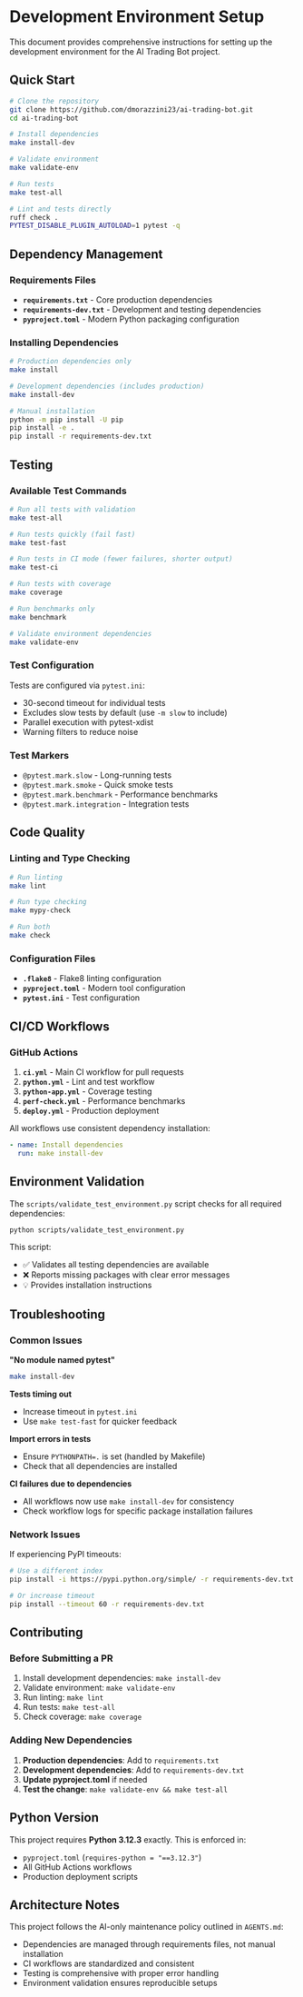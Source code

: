 # Development Environment Setup

This document provides comprehensive instructions for setting up the development environment for the AI Trading Bot project.

## Quick Start

```bash
# Clone the repository
git clone https://github.com/dmorazzini23/ai-trading-bot.git
cd ai-trading-bot

# Install dependencies
make install-dev

# Validate environment
make validate-env

# Run tests
make test-all

# Lint and tests directly
ruff check .
PYTEST_DISABLE_PLUGIN_AUTOLOAD=1 pytest -q
```

## Dependency Management

### Requirements Files

- **`requirements.txt`** - Core production dependencies
- **`requirements-dev.txt`** - Development and testing dependencies
- **`pyproject.toml`** - Modern Python packaging configuration

### Installing Dependencies

```bash
# Production dependencies only
make install

# Development dependencies (includes production)
make install-dev

# Manual installation
python -m pip install -U pip
pip install -e .
pip install -r requirements-dev.txt
```

## Testing

### Available Test Commands

```bash
# Run all tests with validation
make test-all

# Run tests quickly (fail fast)
make test-fast

# Run tests in CI mode (fewer failures, shorter output)
make test-ci

# Run tests with coverage
make coverage

# Run benchmarks only
make benchmark

# Validate environment dependencies
make validate-env
```

### Test Configuration

Tests are configured via `pytest.ini`:
- 30-second timeout for individual tests
- Excludes slow tests by default (use `-m slow` to include)
- Parallel execution with pytest-xdist
- Warning filters to reduce noise

### Test Markers

- `@pytest.mark.slow` - Long-running tests
- `@pytest.mark.smoke` - Quick smoke tests  
- `@pytest.mark.benchmark` - Performance benchmarks
- `@pytest.mark.integration` - Integration tests

## Code Quality

### Linting and Type Checking

```bash
# Run linting
make lint

# Run type checking
make mypy-check

# Run both
make check
```

### Configuration Files

- **`.flake8`** - Flake8 linting configuration
- **`pyproject.toml`** - Modern tool configuration
- **`pytest.ini`** - Test configuration

## CI/CD Workflows

### GitHub Actions

1. **`ci.yml`** - Main CI workflow for pull requests
2. **`python.yml`** - Lint and test workflow
3. **`python-app.yml`** - Coverage testing
4. **`perf-check.yml`** - Performance benchmarks
5. **`deploy.yml`** - Production deployment

All workflows use consistent dependency installation:

```yaml
- name: Install dependencies
  run: make install-dev
```

## Environment Validation

The `scripts/validate_test_environment.py` script checks for all required dependencies:

```bash
python scripts/validate_test_environment.py
```

This script:
- ✅ Validates all testing dependencies are available
- ❌ Reports missing packages with clear error messages  
- 💡 Provides installation instructions

## Troubleshooting

### Common Issues

**"No module named pytest"**
```bash
make install-dev
```

**Tests timing out**
- Increase timeout in `pytest.ini`
- Use `make test-fast` for quicker feedback

**Import errors in tests**
- Ensure `PYTHONPATH=.` is set (handled by Makefile)
- Check that all dependencies are installed

**CI failures due to dependencies**
- All workflows now use `make install-dev` for consistency
- Check workflow logs for specific package installation failures

### Network Issues

If experiencing PyPI timeouts:
```bash
# Use a different index
pip install -i https://pypi.python.org/simple/ -r requirements-dev.txt

# Or increase timeout
pip install --timeout 60 -r requirements-dev.txt
```

## Contributing

### Before Submitting a PR

1. Install development dependencies: `make install-dev`
2. Validate environment: `make validate-env`
3. Run linting: `make lint`
4. Run tests: `make test-all`
5. Check coverage: `make coverage`

### Adding New Dependencies

1. **Production dependencies**: Add to `requirements.txt`
2. **Development dependencies**: Add to `requirements-dev.txt`
3. **Update pyproject.toml** if needed
4. **Test the change**: `make validate-env && make test-all`

## Python Version

This project requires **Python 3.12.3** exactly. This is enforced in:
- `pyproject.toml` (`requires-python = "==3.12.3"`)
- All GitHub Actions workflows
- Production deployment scripts

## Architecture Notes

This project follows the AI-only maintenance policy outlined in `AGENTS.md`:
- Dependencies are managed through requirements files, not manual installation
- CI workflows are standardized and consistent
- Testing is comprehensive with proper error handling
- Environment validation ensures reproducible setups
